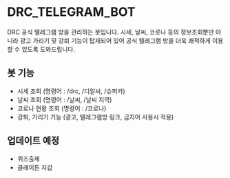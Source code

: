 # DRC_TELEGRAM_BOT
DRC 공식 텔레그램 방을 관리하는 봇입니다.
시세, 날씨, 코로나 등의 정보조회뿐만 아니라 광고 가리기 및 강퇴 기능이 탑재되어 있어
공식 텔레그램 방을 더욱 쾌적하게 이용할 수 있도록 도와드립니다.

## 봇 기능
- 시세 조회 (명령어 : /drc, /디알씨, /슈퍼카)
- 날씨 조회 (명령어 : /날씨, /날씨 지역)
- 코로나 현황 조회 (명령어 : /코로나)
- 강퇴, 가리기 기능 (광고, 텔레그램방 링크, 금지어 사용시 적용)

## 업데이트 예정
- 퀴즈출제
- 클레이튼 지갑
